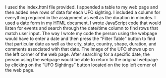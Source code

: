   I used the index.html file provided. I appended a table to my web page and then added new rows of data for each UFO sighting. I included a column for everything required in the assignment as well as the duration in minutes. I used a date form in my HTML document. I wrote JavaScript code that would listen for events and search through the date/time column to find rows that match user input.
	The way I wrote my code the person using the webpage would have to enter a date and then press the “Filter Table” button to find that particular date as well as the city, state, country, shape, duration, and comments associated with that date. The image of the UFO shows up on the left corner of the web page. After searching for a specific date, the person using the webpage would be able to return to the original webpage by clicking on the “UFO Sightings” button located on the top left corner of the web page.
